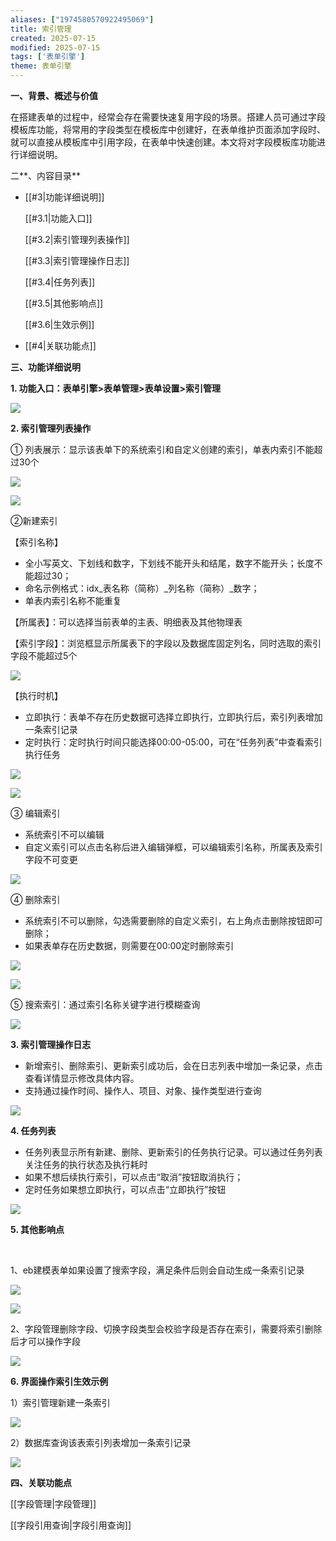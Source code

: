 ```yaml
---
aliases: ["1974580570922495069"]
title: 索引管理
created: 2025-07-15
modified: 2025-07-15
tags: ['表单引擎']
theme: 表单引擎
---
```


**一、背景、概述与价值**

在搭建表单的过程中，经常会存在需要快速复用字段的场景。搭建人员可通过字段模板库功能，将常用的字段类型在模板库中创建好，在表单维护页面添加字段时、就可以直接从模板库中引用字段，在表单中快速创建。本文将对字段模板库功能进行详细说明。

二**、内容目录**

- [[#3|功能详细说明]]

  [[#3.1|功能入口]]

  [[#3.2|索引管理列表操作]]

  [[#3.3|索引管理操作日志]]

  [[#3.4|任务列表]]

  [[#3.5|其他影响点]]

  [[#3.6|生效示例]]

- [[#4|关联功能点]]

**三、功能详细说明**

**1. 功能入口：表单引擎>表单管理>表单设置>索引管理**

![](83c2973aed6dae0ebf82090b9f2f1937.jpg)

**2. 索引管理列表操作**

① 列表展示：显示该表单下的系统索引和自定义创建的索引，单表内索引不能超过30个

**![](a183e36081e98688fbd8a9a37ba4cd7a.jpg)**

**![](0b9e4503b0acd6520917195aa473f21e.jpg)**

②新建索引

【索引名称】

- 全小写英文、下划线和数字，下划线不能开头和结尾，数字不能开头；长度不能超过30；
- 命名示例格式：idx\_表名称（简称）\_列名称（简称）\_数字；
- 单表内索引名称不能重复

【所属表】：可以选择当前表单的主表、明细表及其他物理表

【索引字段】：浏览框显示所属表下的字段以及数据库固定列名，同时选取的索引字段不能超过5个

![](cea6bee902088e53d2eab0da146e48ae.jpg)

【执行时机】

- 立即执行：表单不存在历史数据可选择立即执行，立即执行后，索引列表增加一条索引记录
- 定时执行：定时执行时间只能选择00:00-05:00，可在“任务列表”中查看索引执行任务

![](71978afb040048f5c3239acd3f31f11b.jpg)

![](fb0dcfa143214dc7c43d402485cd3e79.jpg)

③ 编辑索引

- 系统索引不可以编辑
- 自定义索引可以点击名称后进入编辑弹框，可以编辑索引名称，所属表及索引字段不可变更

![](27006e0dae390774b0ece5dc829bfe99.jpg)

④ 删除索引

- 系统索引不可以删除，勾选需要删除的自定义索引，右上角点击删除按钮即可删除；
- 如果表单存在历史数据，则需要在00:00定时删除索引

![](d73fd89d2356848093a100478c218941.jpg)

![](a62a24e8f2d819653b211396463e18bd.jpg)

⑤ 搜索索引：通过索引名称关键字进行模糊查询

![](64649fe9349e202c65c36c1a2b7725f0.jpg)

**3. 索引管理操作日志**

- 新增索引、删除索引、更新索引成功后，会在日志列表中增加一条记录，点击查看详情显示修改具体内容。
- 支持通过操作时间、操作人、项目、对象、操作类型进行查询

![](51e1f45049898f617b59b2f6e33edcc8.jpg)

**4. 任务列表**

- 任务列表显示所有新建、删除、更新索引的任务执行记录。可以通过任务列表关注任务的执行状态及执行耗时
- 如果不想后续执行索引，可以点击“取消”按钮取消执行；
- 定时任务如果想立即执行，可以点击“立即执行”按钮

![](60b76d6dc867f4e3b0ea2f477b605c47.jpg)

**5. 其他影响点**

‍

1、eb建模表单如果设置了搜索字段，满足条件后则会自动生成一条索引记录

**![](9e143c4f49671da3e41ee9c711d7e397.jpg)**

**![](bd350c3dbdf76e13721aad244fe31398.jpg)**

2、字段管理删除字段、切换字段类型会校验字段是否存在索引，需要将索引删除后才可以操作字段

![](0c57386c15a857dbcb3cb75c4c7c8fa1.jpg)

**6. 界面操作索引生效示例**

1）索引管理新建一条索引

![](9a094b9581891429bdd597e5b1297cc5.jpg)

2）数据库查询该表索引列表增加一条索引记录

![](3081c83b0ec649c628e19b2027e62019.jpg)

**四、关联功能点**

[[字段管理|字段管理]]

[[字段引用查询|字段引用查询]]